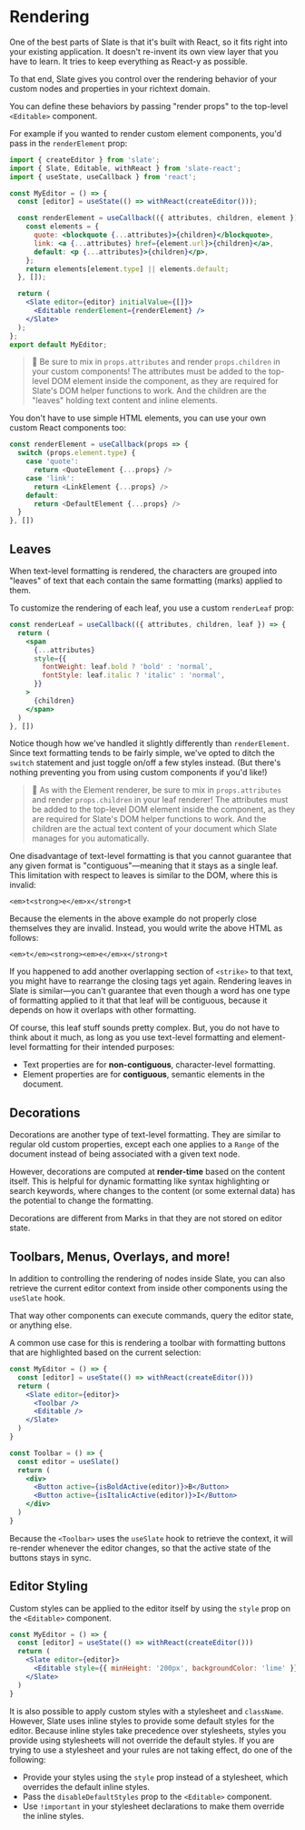 # Rendering

One of the best parts of Slate is that it's built with React, so it fits right into your existing application. It doesn't re-invent its own view layer that you have to learn. It tries to keep everything as React-y as possible.

To that end, Slate gives you control over the rendering behavior of your custom nodes and properties in your richtext domain.

You can define these behaviors by passing "render props" to the top-level `<Editable>` component.

For example if you wanted to render custom element components, you'd pass in the `renderElement` prop:

```jsx
import { createEditor } from 'slate';
import { Slate, Editable, withReact } from 'slate-react';
import { useState, useCallback } from 'react';

const MyEditor = () => {
  const [editor] = useState(() => withReact(createEditor()));

  const renderElement = useCallback(({ attributes, children, element }) => {
    const elements = {
      quote: <blockquote {...attributes}>{children}</blockquote>,
      link: <a {...attributes} href={element.url}>{children}</a>,
      default: <p {...attributes}>{children}</p>,
    };
    return elements[element.type] || elements.default;
  }, []);

  return (
    <Slate editor={editor} initialValue={[]}>
      <Editable renderElement={renderElement} />
    </Slate>
  );
};
export default MyEditor;
```

> 🤖 Be sure to mix in `props.attributes` and render `props.children` in your custom components! The attributes must be added to the top-level DOM element inside the component, as they are required for Slate's DOM helper functions to work. And the children are the "leaves" holding text content and inline elements.

You don't have to use simple HTML elements, you can use your own custom React components too:

```javascript
const renderElement = useCallback(props => {
  switch (props.element.type) {
    case 'quote':
      return <QuoteElement {...props} />
    case 'link':
      return <LinkElement {...props} />
    default:
      return <DefaultElement {...props} />
  }
}, [])
```

## Leaves

When text-level formatting is rendered, the characters are grouped into "leaves" of text that each contain the same formatting (marks) applied to them.

To customize the rendering of each leaf, you use a custom `renderLeaf` prop:

```jsx
const renderLeaf = useCallback(({ attributes, children, leaf }) => {
  return (
    <span
      {...attributes}
      style={{
        fontWeight: leaf.bold ? 'bold' : 'normal',
        fontStyle: leaf.italic ? 'italic' : 'normal',
      }}
    >
      {children}
    </span>
  )
}, [])
```

Notice though how we've handled it slightly differently than `renderElement`. Since text formatting tends to be fairly simple, we've opted to ditch the `switch` statement and just toggle on/off a few styles instead. \(But there's nothing preventing you from using custom components if you'd like!\)

> 🤖 As with the Element renderer, be sure to mix in `props.attributes` and render `props.children` in your leaf renderer! The attributes must be added to the top-level DOM element inside the component, as they are required for Slate's DOM helper functions to work. And the children are the actual text content of your document which Slate manages for you automatically.

One disadvantage of text-level formatting is that you cannot guarantee that any given format is "contiguous"—meaning that it stays as a single leaf. This limitation with respect to leaves is similar to the DOM, where this is invalid:

```markup
<em>t<strong>e</em>x</strong>t
```

Because the elements in the above example do not properly close themselves they are invalid. Instead, you would write the above HTML as follows:

```markup
<em>t</em><strong><em>e</em>x</strong>t
```

If you happened to add another overlapping section of `<strike>` to that text, you might have to rearrange the closing tags yet again. Rendering leaves in Slate is similar—you can't guarantee that even though a word has one type of formatting applied to it that that leaf will be contiguous, because it depends on how it overlaps with other formatting.

Of course, this leaf stuff sounds pretty complex. But, you do not have to think about it much, as long as you use text-level formatting and element-level formatting for their intended purposes:

- Text properties are for **non-contiguous**, character-level formatting.
- Element properties are for **contiguous**, semantic elements in the document.

## Decorations

Decorations are another type of text-level formatting. They are similar to regular old custom properties, except each one applies to a `Range` of the document instead of being associated with a given text node.

However, decorations are computed at **render-time** based on the content itself. This is helpful for dynamic formatting like syntax highlighting or search keywords, where changes to the content \(or some external data\) has the potential to change the formatting.

Decorations are different from Marks in that they are not stored on editor state.

## Toolbars, Menus, Overlays, and more!

In addition to controlling the rendering of nodes inside Slate, you can also retrieve the current editor context from inside other components using the `useSlate` hook.

That way other components can execute commands, query the editor state, or anything else.

A common use case for this is rendering a toolbar with formatting buttons that are highlighted based on the current selection:

```jsx
const MyEditor = () => {
  const [editor] = useState(() => withReact(createEditor()))
  return (
    <Slate editor={editor}>
      <Toolbar />
      <Editable />
    </Slate>
  )
}

const Toolbar = () => {
  const editor = useSlate()
  return (
    <div>
      <Button active={isBoldActive(editor)}>B</Button>
      <Button active={isItalicActive(editor)}>I</Button>
    </div>
  )
}
```

Because the `<Toolbar>` uses the `useSlate` hook to retrieve the context, it will re-render whenever the editor changes, so that the active state of the buttons stays in sync.

## Editor Styling

Custom styles can be applied to the editor itself by using the `style` prop on the `<Editable>` component.

```jsx
const MyEditor = () => {
  const [editor] = useState(() => withReact(createEditor()))
  return (
    <Slate editor={editor}>
      <Editable style={{ minHeight: '200px', backgroundColor: 'lime' }} />
    </Slate>
  )
}
```

It is also possible to apply custom styles with a stylesheet and `className`. However, Slate uses inline styles to provide some default styles for the editor. Because inline styles take precedence over stylesheets, styles you provide using stylesheets will not override the default styles. If you are trying to use a stylesheet and your rules are not taking effect, do one of the following:

- Provide your styles using the `style` prop instead of a stylesheet, which overrides the default inline styles.
- Pass the `disableDefaultStyles` prop to the `<Editable>` component.
- Use `!important` in your stylesheet declarations to make them override the inline styles.
